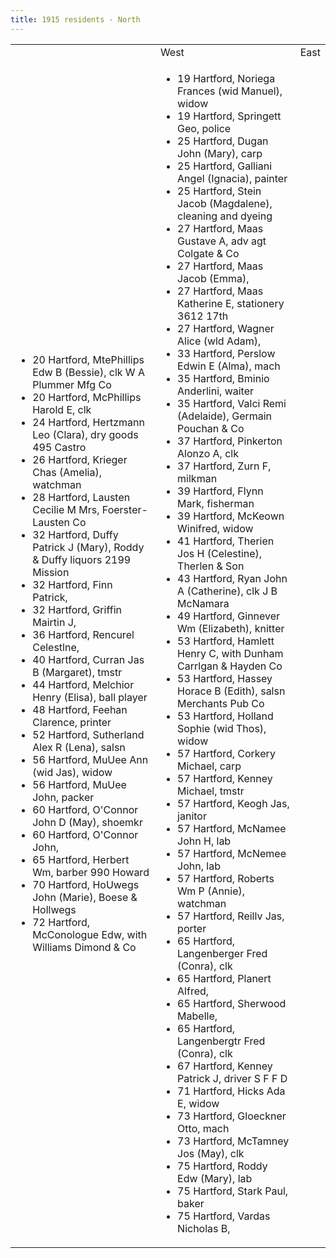 ```yaml
---
title: 1915 residents - North
---
```


<table>
<th><td>West</td><td>East</td></th>
<tr>
<td>

- 20 Hartford, MtePhillips Edw B (Bessie), clk W A Plummer Mfg Co
- 20 Hartford, McPhillips Harold E, clk
- 24 Hartford, Hertzmann Leo (Clara), dry goods 495 Castro
- 26 Hartford, Krieger Chas (Amelia), watchman
- 28 Hartford, Lausten Cecilie M Mrs, Foerster-Lausten Co
- 32 Hartford, Duffy Patrick J (Mary), Roddy & Duffy liquors 2199 Mission
- 32 Hartford, Finn Patrick, 
- 32 Hartford, Griffin Mairtin J, 
- 36 Hartford, Rencurel Celestlne, 
- 40 Hartford, Curran Jas B (Margaret), tmstr
- 44 Hartford, Melchior Henry (Elisa), ball player
- 48 Hartford, Feehan Clarence, printer
- 52 Hartford, Sutherland Alex R (Lena), salsn
- 56 Hartford, MuUee Ann (wid Jas), widow
- 56 Hartford, MuUee John, packer
- 60 Hartford, O'Connor John D (May), shoemkr
- 60 Hartford, O'Connor John, 
- 65 Hartford, Herbert Wm, barber 990 Howard
- 70 Hartford, HoUwegs John (Marie), Boese & Hollwegs
- 72 Hartford, McConologue Edw, with Williams Dimond & Co


</td>
<td>

- 19 Hartford, Noriega Frances (wid Manuel), widow  
- 19 Hartford, Springett Geo, police
- 25 Hartford, Dugan John (Mary), carp
- 25 Hartford, Galliani Angel (Ignacia), painter
- 25 Hartford, Stein Jacob (Magdalene), cleaning and dyeing
- 27 Hartford, Maas Gustave A, adv agt Colgate & Co
- 27 Hartford, Maas Jacob (Emma), 
- 27 Hartford, Maas Katherine E, stationery 3612 17th
- 27 Hartford, Wagner Alice (wld Adam), 
- 33 Hartford, Perslow Edwin E (Alma), mach
- 35 Hartford, Bminio Anderlini, waiter
- 35 Hartford, Valci Remi (Adelaide), Germain Pouchan & Co
- 37 Hartford, Pinkerton Alonzo A, clk
- 37 Hartford, Zurn F, milkman
- 39 Hartford, Flynn Mark, fisherman
- 39 Hartford, McKeown Winifred, widow
- 41 Hartford, Therien Jos H (Celestine), Therlen & Son
- 43 Hartford, Ryan John A (Catherine), clk J B McNamara
- 49 Hartford, Ginnever Wm (Elizabeth), knitter
- 53 Hartford, Hamlett Henry C, with Dunham Carrlgan & Hayden Co
- 53 Hartford, Hassey Horace B (Edith), salsn Merchants Pub Co
- 53 Hartford, Holland Sophie (wid Thos), widow
- 57 Hartford, Corkery Michael, carp
- 57 Hartford, Kenney Michael, tmstr
- 57 Hartford, Keogh Jas, janitor
- 57 Hartford, McNamee John H, lab
- 57 Hartford, McNemee John, lab
- 57 Hartford, Roberts Wm P (Annie), watchman
- 57 Hartford, Reillv Jas, porter
- 65 Hartford, Langenberger Fred (Conra), clk
- 65 Hartford, Planert Alfred, 
- 65 Hartford, Sherwood Mabelle, 
- 65 Hartford, Langenbergtr Fred (Conra), clk
- 67 Hartford, Kenney Patrick J, driver S F F D
- 71 Hartford, Hicks Ada E, widow
- 73 Hartford, Gloeckner Otto, mach
- 73 Hartford, McTamney Jos (May), clk
- 75 Hartford, Roddy Edw (Mary), lab
- 75 Hartford, Stark Paul, baker
- 75 Hartford, Vardas Nicholas B, 


</td>
</tr>
</table>




